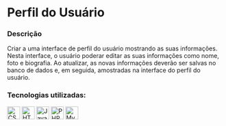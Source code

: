 # Perfil do Usuário

### Descrição
  Criar a uma interface de perfil do usuário mostrando as suas informações. Nesta interface, o usuário poderar editar as suas informações como nome, foto e biografia. 
  Ao atualizar, as novas informações deverão ser salvas no banco de dados e, em seguida, amostradas na interface do perfil do usuário.  
### Tecnologias utilizadas:
<div style="display: inline-block;">
  <img width="30px" src="https://cdn.jsdelivr.net/gh/devicons/devicon@latest/icons/html5/html5-original.svg" alt="CSS icon"/>
  <img width="30px" src="https://cdn.jsdelivr.net/gh/devicons/devicon@latest/icons/css3/css3-original.svg" alt="HTML5 icon"/>
  <img width="30px" src="https://cdn.jsdelivr.net/gh/devicons/devicon@latest/icons/javascript/javascript-original.svg" alt="Javascript icon"/>
  <img width="30px" src="https://cdn.jsdelivr.net/gh/devicons/devicon@latest/icons/php/php-original.svg" alt="PHP icon"/>
  <img width="30px" src="https://cdn.jsdelivr.net/gh/devicons/devicon@latest/icons/mysql/mysql-original.svg" alt="MySQL icon"/>      
</div>
